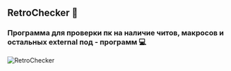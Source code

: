 ## RetroChecker 👀
### Программа для проверки пк на наличие читов, макросов и остальных external под - программ 💻
![RetroChecker](https://user-images.githubusercontent.com/67797794/162609776-23f1c7d3-1027-4cb5-ab29-9e1b49a79b92.png)
